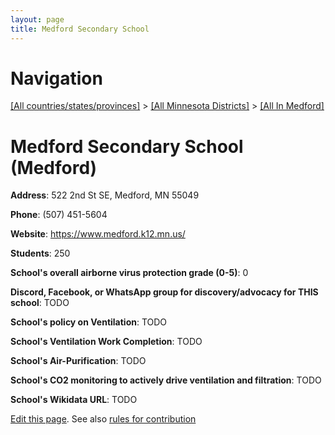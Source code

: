 ```yaml
---
layout: page
title: Medford Secondary School
---
```

# Navigation

[[All countries/states/provinces]](../../..) > [[All Minnesota Districts]](../..) > [[All In Medford]](..)

# Medford Secondary School (Medford)

**Address**: 522 2nd St SE, Medford, MN 55049

**Phone**: (507) 451-5604

**Website**: <https://www.medford.k12.mn.us/>

**Students**: 250

**School's overall airborne virus protection grade (0-5)**: 0

**Discord, Facebook, or WhatsApp group for discovery/advocacy for THIS school**: TODO

**School's policy on Ventilation**: TODO

**School's Ventilation Work Completion**: TODO

**School's Air-Purification**: TODO

**School's CO2 monitoring to actively drive ventilation and filtration**: TODO

**School's Wikidata URL**: TODO


[Edit this page](https://github.com/ventilate-schools/MN/edit/main/./Medford/Medford_Secondary_School.md). See also [rules for contribution](../../../contribution-rules/)